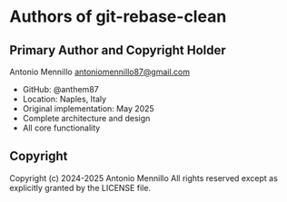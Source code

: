 # Authors of git-rebase-clean

## Primary Author and Copyright Holder
Antonio Mennillo antoniomennillo87@gmail.com
- GitHub: @anthem87
- Location: Naples, Italy
- Original implementation: May 2025
- Complete architecture and design
- All core functionality

## Copyright
Copyright (c) 2024-2025 Antonio Mennillo
All rights reserved except as explicitly granted by the LICENSE file.